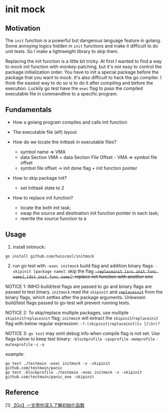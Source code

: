 # init mock

## Motivation

The `init` function is a powerful but dangerous language feature in golang.
Some annoying logics hidden in `init` functions and make it difficult to do unit tests.
So I make a lightweight library to skip them.

Replacing the init function is a little bit tricky. At first I wanted to find a way to mock init function with monkey-patching,
but it's not easy to control the package initialization order. You have to init a special package before the package that you
want to mock. It's also difficult to hack the go compiler. I think the easiest way to do so is to do it after compiling and
before the execution. Luckily go test have the `exec` flag to pass the compiled executable file in commandline to a specific program.


## Fundamentals

* How a golang program compiles and calls init function

* The executable file (elf) layout

* How do we locate the inittask in executable files?

    * symbol name => VMA
    * data Section VMA + data Section File Offset - VMA => symbol file offset
    * symbol file offset -> init done flag + init function pointer

* How to skip package init?

    * set inittask state to 2

* How to replace init function?

    * locate the both init task;
    * swap the source and destination init function pointer in each task;
    * rewrite the source function to a 

## Usage

1. install initmock: 

```
go install github.com/huiscool/initmock
```

2. run go test with `-exec initmock` build flag and addition binary flags:
`-skipinit [package name]`: skip the flag
~~`-replaceinit [src init func name],[dst init func name]`: replace init function with another one~~

NOTICE 1: 
IMHO build/test flags are passed to go and binary flags are passed to test binary. `initmock` read the
`skipinit` and ~~`replaceinit`~~ from the binary flags, which settles after the package arguments. Unkwown
build/test flags passed to go-test will prevent running tests.

NOTICE 2:
To skip/replace multiple packages, use multiple `skipinit`/`replaceinit` flag;
`initmock` will extract the `skipinit`/`replaceinit` flag with below regular expression:
`-?-(skipinit|replaceinit)[= ](\S+)?`

NOTICE 3:
`go test` may omit debug info when compile flag is not set. Use flags below to keep test binary:
`-blockprofile` `-cpuprofile` `-memprofile` `-mutexprofile` `-c` `-o`

example:
```
go test ./testmain -exec initmock -v -skipinit github.com/testmain/panic
go test -blockprofile ./testmain -exec initmock -v -skipinit github.com/testmain/panic_one -skipinit 
```

## Reference

[1] [【Go】一文带你深入了解初始化函数](https://juejin.cn/post/7011737366360490015)